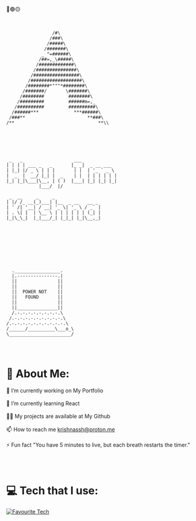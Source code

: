 🔴🟢🟡 
 ```


                  /#\
                 /###\
                /#####\
               /#######\
              _ "=######\
             /##=,_\#####\
            /#############\
           /###############\
          /#################\
         /###################\
        /########*"""*########\
       /#######/       \#######\
      /########         ########\
     /#########         ######m=,_
    /##########         ##########\
   /######***             ***######\
  /###**                       **###\
 /**                               **\\






  _   _                   ___             
 | | | | ___ _   _       |_ _|  _ __ ___  
 | |_| |/ _ \ | | |       | |  | '_ ` _ \ 
 |  _  |  __/ |_| |  _    | |  | | | | | |
 |_| |_|\___|\__, | ( )  |___| |_| |_| |_|
             |___/  |/               

  _  __     _     _                 
 | |/ /_ __(_)___| |__  _ __   __ _         
 | ' /| '__| / __| '_ \| '_ \ / _` |
 | . \| |  | \__ \ | | | | | | (_| | 
 |_|\_\_|  |_|___/_| |_|_| |_|\__,_|









   ._________________.
   |.---------------.|
   ||               ||
   ||               ||
   ||  POWER NOT    ||
   ||   FOUND       ||
   ||               ||
   ||_______________||
   /.-.-.-.-.-.-.-.-.\
  /.-.-.-.-.-.-.-.-.-.\
 /.-.-.-.-.-.-.-.-.-.-.\
/______/__________\___o_\ 
\_______________________/
                                                                                            



 ```




# 💫 About Me:
🔭 I’m currently working on My Portfolio<br><br>🌱 I’m currently learning React<br><br>👨‍💻 My projects are available at My Github<br> <br>📫 How to reach me krishnassh@proton.me<br><br>⚡ Fun fact 
"You have 5 minutes to live, but each breath restarts the timer."<br>

</br>
</br>

# 💻 Tech that I use:
[![Favourite Tech](https://skillicons.dev/icons?i=js,ts,python,react,bootstrap,tailwind,nodejs,docker,mongodb)](https://skillicons.dev)

</br>
